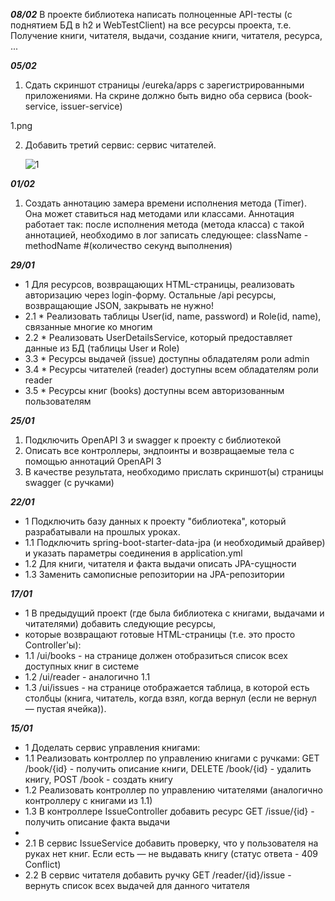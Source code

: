 ___08/02___
В проекте библиотека написать полноценные API-тесты (с поднятием БД в h2 и WebTestClient) на все ресурсы проекта, т.е.
Получение книги, читателя, выдачи, создание книги, читателя, ресурса, ...


___05/02___
1. Сдать скриншот страницы /eureka/apps с зарегистрированными приложениями.
На скрине должно быть видно оба сервиса (book-service, issuer-service)

1.png

2. Добавить третий сервис: сервис читателей.

   ![1](https://github.com/vad1m24/spring-book-service/assets/88346237/cc7629de-89de-46a5-9b02-742f4faba2da)


___01/02___
1. Создать аннотацию замера времени исполнения метода (Timer). Она может ставиться над методами или классами.
   Аннотация работает так: после исполнения метода (метода класса) с такой аннотацией, необходимо в лог записать следующее:
   className - methodName #(количество секунд выполнения)

___29/01___
* 1   Для ресурсов, возвращающих HTML-страницы, реализовать авторизацию через login-форму. 
      Остальные /api ресурсы, возвращающие JSON, закрывать не нужно!
* 2.1 * Реализовать таблицы User(id, name, password) и Role(id, name), связанные многие ко многим
* 2.2 * Реализовать UserDetailsService, который предоставляет данные из БД (таблицы User и Role)
* 3.3 * Ресурсы выдачей (issue) доступны обладателям роли admin
* 3.4 * Ресурсы читателей (reader) доступны всем обладателям роли reader
* 3.5 * Ресурсы книг (books) доступны всем авторизованным пользователям

___25/01___
1. Подключить OpenAPI 3 и swagger к проекту с библиотекой
2. Описать все контроллеры, эндпоинты и возвращаемые тела с помощью аннотаций OpenAPI 3
3. В качестве результата, необходимо прислать скриншот(ы) страницы swagger (с ручками)

___22/01___
* 1 Подключить базу данных к проекту "библиотека", который разрабатывали на прошлых уроках.
* 1.1 Подключить spring-boot-starter-data-jpa (и необходимый драйвер) и указать параметры соединения в application.yml
* 1.2 Для книги, читателя и факта выдачи описать JPA-сущности
* 1.3 Заменить самописные репозитории на JPA-репозитории

___17/01___
* 1 В предыдущий проект (где была библиотека с книгами, выдачами и читателями) добавить следующие ресурсы,
* которые возвращают готовые HTML-страницы (т.е. это просто Controller'ы):
* 1.1 /ui/books - на странице должен отобразиться список всех доступных книг в системе
* 1.2 /ui/reader - аналогично 1.1
* 1.3 /ui/issues - на странице отображается таблица, в которой есть столбцы (книга, читатель, когда взял, когда вернул (если не вернул — пустая ячейка)).


___15/01___
* 1 Доделать сервис управления книгами:
* 1.1 Реализовать контроллер по управлению книгами с ручками: GET /book/{id} - получить описание книги, DELETE /book/{id} - удалить книгу, POST /book - создать книгу
* 1.2 Реализовать контроллер по управлению читателями (аналогично контроллеру с книгами из 1.1)
* 1.3 В контроллере IssueController добавить ресурс GET /issue/{id} - получить описание факта выдачи
*
* 2.1 В сервис IssueService добавить проверку, что у пользователя на руках нет книг. Если есть — не выдавать книгу (статус ответа - 409 Conflict)
* 2.2 В сервис читателя добавить ручку GET /reader/{id}/issue - вернуть список всех выдачей для данного читателя
